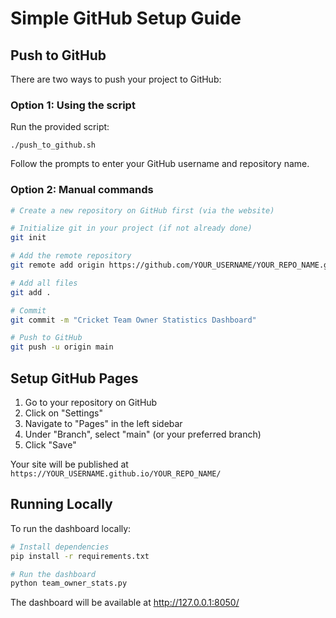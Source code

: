 # Simple GitHub Setup Guide

## Push to GitHub

There are two ways to push your project to GitHub:

### Option 1: Using the script

Run the provided script:
```
./push_to_github.sh
```

Follow the prompts to enter your GitHub username and repository name.

### Option 2: Manual commands

```bash
# Create a new repository on GitHub first (via the website)

# Initialize git in your project (if not already done)
git init

# Add the remote repository
git remote add origin https://github.com/YOUR_USERNAME/YOUR_REPO_NAME.git

# Add all files
git add .

# Commit
git commit -m "Cricket Team Owner Statistics Dashboard"

# Push to GitHub
git push -u origin main
```

## Setup GitHub Pages

1. Go to your repository on GitHub
2. Click on "Settings"
3. Navigate to "Pages" in the left sidebar
4. Under "Branch", select "main" (or your preferred branch)
5. Click "Save"

Your site will be published at `https://YOUR_USERNAME.github.io/YOUR_REPO_NAME/`

## Running Locally

To run the dashboard locally:

```bash
# Install dependencies
pip install -r requirements.txt

# Run the dashboard
python team_owner_stats.py
```

The dashboard will be available at http://127.0.0.1:8050/ 